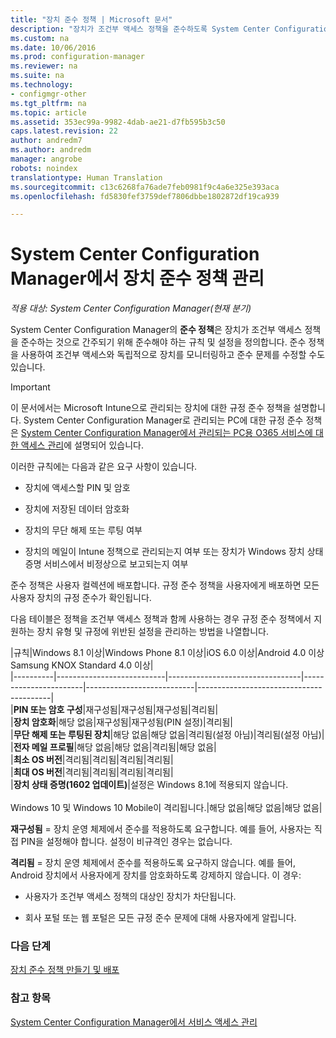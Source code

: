 ```yaml
---
title: "장치 준수 정책 | Microsoft 문서"
description: "장치가 조건부 액세스 정책을 준수하도록 System Center Configuration Manager에서 준수 정책을 관리하는 방법을 알아봅니다."
ms.custom: na
ms.date: 10/06/2016
ms.prod: configuration-manager
ms.reviewer: na
ms.suite: na
ms.technology:
- configmgr-other
ms.tgt_pltfrm: na
ms.topic: article
ms.assetid: 353ec99a-9982-4dab-ae21-d7fb595b3c50
caps.latest.revision: 22
author: andredm7
ms.author: andredm
manager: angrobe
robots: noindex
translationtype: Human Translation
ms.sourcegitcommit: c13c6268fa76ade7feb0981f9c4a6e325e393aca
ms.openlocfilehash: fd5830fef3759def7806dbbe1802872df19ca939

---
```

# <a name="device-compliance-policies-in-system-center-configuration-manager"></a>System Center Configuration Manager에서 장치 준수 정책 관리

*적용 대상: System Center Configuration Manager(현재 분기)*

System Center Configuration Manager의 **준수 정책**은 장치가 조건부 액세스 정책을 준수하는 것으로 간주되기 위해 준수해야 하는 규칙 및 설정을 정의합니다. 준수 정책을 사용하여 조건부 액세스와 독립적으로 장치를 모니터링하고 준수 문제를 수정할 수도 있습니다.  


> [!IMPORTANT]  
>  이 문서에서는 Microsoft Intune으로 관리되는 장치에 대한 규정 준수 정책을 설명합니다.    System Center Configuration Manager로 관리되는 PC에 대한 규정 준수 정책은 [System Center Configuration Manager에서 관리되는 PC용 O365 서비스에 대한 액세스 관리](../../protect/deploy-use/manage-access-to-o365-services-for-pcs-managed-by-sccm.md)에 설명되어 있습니다.  

 이러한 규칙에는 다음과 같은 요구 사항이 있습니다.  

-   장치에 액세스할 PIN 및 암호

-   장치에 저장된 데이터 암호화

-   장치의 무단 해제 또는 루팅 여부  

-   장치의 메일이 Intune 정책으로 관리되는지 여부 또는 장치가 Windows 장치 상태 증명 서비스에서 비정상으로 보고되는지 여부  


 준수 정책은 사용자 컬렉션에 배포합니다. 규정 준수 정책을 사용자에게 배포하면 모든 사용자 장치의 규정 준수가 확인됩니다.  

 다음 테이블은 정책을 조건부 액세스 정책과 함께 사용하는 경우 규정 준수 정책에서 지원하는 장치 유형 및 규정에 위반된 설정을 관리하는 방법을 나열합니다.  

|규칙|Windows 8.1 이상|Windows Phone 8.1 이상|iOS 6.0 이상|Android 4.0 이상 Samsung KNOX Standard 4.0 이상|  
|----------|---------------------------|---------------------------------|-----------------------|---------------------------|-----------------------------------------|  
|**PIN 또는 암호 구성**|재구성됨|재구성됨|재구성됨|격리됨|  
|**장치 암호화**|해당 없음|재구성됨|재구성됨(PIN 설정)|격리됨|  
|**무단 해제 또는 루팅된 장치**|해당 없음|해당 없음|격리됨(설정 아님)|격리됨(설정 아님)|  
|**전자 메일 프로필**|해당 없음|해당 없음|격리됨|해당 없음|  
|**최소 OS 버전**|격리됨|격리됨|격리됨|격리됨|  
|**최대 OS 버전**|격리됨|격리됨|격리됨|격리됨|  
|**장치 상태 증명(1602 업데이트)**|설정은 Windows 8.1에 적용되지 않습니다.<br /><br /> Windows 10 및 Windows 10 Mobile이 격리됩니다.|해당 없음|해당 없음|해당 없음|  

 **재구성됨** = 장치 운영 체제에서 준수를 적용하도록 요구합니다. 예를 들어, 사용자는 직접 PIN을 설정해야 합니다.  설정이 비규격인 경우는 없습니다.  

 **격리됨** = 장치 운영 체제에서 준수를 적용하도록 요구하지 않습니다. 예를 들어, Android 장치에서 사용자에게 장치를 암호화하도록 강제하지 않습니다.  이 경우:  

-   사용자가 조건부 액세스 정책의 대상인 장치가 차단됩니다.  

-   회사 포털 또는 웹 포털은 모든 규정 준수 문제에 대해 사용자에게 알립니다.  


### <a name="next-steps"></a>다음 단계  
[장치 준수 정책 만들기 및 배포](create-compliance-policy.md)
### <a name="see-also"></a>참고 항목  
 [System Center Configuration Manager에서 서비스 액세스 관리](../../protect/deploy-use/manage-access-to-services.md)



<!--HONumber=Dec16_HO3-->


